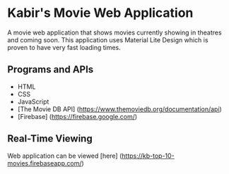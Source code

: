 # Kabir's Movie Web Application

A movie web application that shows movies currently showing in theatres and coming soon. This application uses Material Lite Design which is proven to have very fast loading times.

## Programs and APIs
- HTML
- CSS
- JavaScript
- [The Movie DB API] (https://www.themoviedb.org/documentation/api)
- [Firebase] (https://firebase.google.com/)

## Real-Time Viewing

Web application can be viewed [here] (https://kb-top-10-movies.firebaseapp.com/)